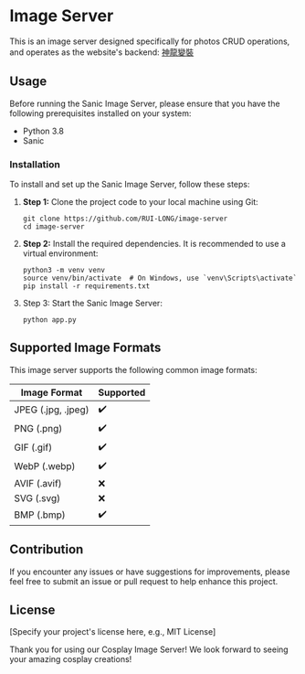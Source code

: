# Image Server

This is an image server designed specifically for photos CRUD operations, and operates as the website's backend: [神龍變裝](https://www.wuwish.com.tw/)

## Usage

Before running the Sanic Image Server, please ensure that you have the following prerequisites installed on your system:

- Python 3.8
- Sanic

### Installation

To install and set up the Sanic Image Server, follow these steps:

1. **Step 1:** Clone the project code to your local machine using Git:

   ```
   git clone https://github.com/RUI-LONG/image-server
   cd image-server
   ```

2. **Step 2:** Install the required dependencies. It is recommended to use a virtual environment:
    ```
    python3 -m venv venv
    source venv/bin/activate  # On Windows, use `venv\Scripts\activate`
    pip install -r requirements.txt
    ```

3. Step 3: Start the Sanic Image Server:
    ```
    python app.py
    ```

## Supported Image Formats

This image server supports the following common image formats:

| Image Format        | Supported |
| ------------        | --------- |
| JPEG (.jpg, .jpeg)  | ✔️        |
| PNG (.png)          | ✔️        |
| GIF (.gif)          | ✔️        |
| WebP (.webp)        | ✔️        |
| AVIF (.avif)        | ❌        |
| SVG (.svg)          | ❌        |
| BMP (.bmp)          | ✔️        |

## Contribution

If you encounter any issues or have suggestions for improvements, please feel free to submit an issue or pull request to help enhance this project.

## License

[Specify your project's license here, e.g., MIT License]

Thank you for using our Cosplay Image Server! We look forward to seeing your amazing cosplay creations!
